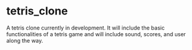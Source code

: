 # tetris_clone

A tetris clone currently in development. It will include the basic functionalities of a tetris game and will include sound, scores, and user along the way.
